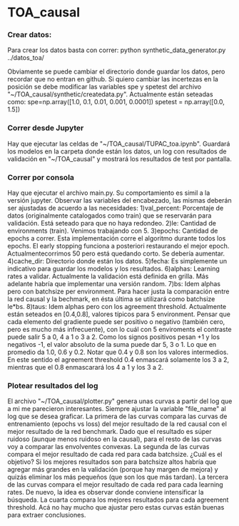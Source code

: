 # TOA_causal


### Crear datos:
Para crear los datos basta con correr: 
	python synthetic_data_generator.py ../datos_toa/

Obviamente se puede cambiar el directorio donde guardar los datos, pero recordar que no entran en github. Si quiero cambiar las incertezas en la posición se debe modificar las variables spe y spetest del archivo "~/TOA_causal/synthetic/createdata.py". Actualmente están seteadas como:
	spe=np.array([1.0, 0.1, 0.01, 0.001, 0.0001])
	spetest = np.array([0.0, 1.5])
	
### Correr desde Jupyter
Hay que ejecutar las celdas de "\~/TOA_causal/TUPAC_toa.ipynb". Guardará los modelos en la carpeta donde están los datos, un log con resultados de validación en "~/TOA_causal" y mostrará los resultados de test por pantalla. 

### Correr por consola
Hay que ejecutar el archivo main.py. Su comportamiento es simil a la versión jupyter. Observar las variables del encabezado, las mismas deberán ser ajustadas de acuerdo a las necesidades:
	1)val_percent: Porcentaje de datos (originalmente catalogados como train) que se reservarán para validación. Está seteado para que no haya redondeo.
	2)le: Cantidad de environments (train). Venimos trabajando con 5.
	3)epochs: Cantidad de epochs a correr. Esta implementación corre el algoritmo durante todos los epochs. El early stopping funciona a posteriori restaurando el mejor epoch. Actualmentecorrimos 50 pero está quedando corto. Se debería aumentar.
	4)cache_dir: Directorio donde están los datos.
	5)fecha: Es simplemente un indicativo para guardar los modelos y los resultados.
	6)alphas: Learning rates a validar. Actualmente la validación está definida en grilla. Más adelante habría que implementar una versión random.
	7)bs: Idem alphas pero con batchsize per environment. Para hacer justa la comparación entre la red causal y la bechmark, en ésta última se utilizará como batchsize le*bs.
	8)taus: Idem alphas pero con los agreement threshold. Actualmente están seteados en [0.4,0.8], valores típicos para 5 environment. Pensar que cada elemento del gradiente puede ser positivo o negativo (también cero, pero es mucho más infrecuente), con lo cuál con 5 enviroments el contraste puede salir 5 a 0, 4 a 1 o 3 a 2. Como los signos positivos pesan +1 y los negativos -1, el valor absoluto de la suma puede dar 5, 3 o 1. Lo que en promedio da 1.0, 0.6 y 0.2. Notar que 0.4 y 0.8 son los valores intermedios. En este sentido el agreement threshold 0.4 enmascará solamente los 3 a 2, mientras que el 0.8 enmascarará los 4 a 1 y los 3 a 2.
	
### Plotear resultados del log
El archivo "~/TOA_causal/plotter.py" genera unas curvas a partir del log que a mi me parecieron interesantes. Siempre ajustar la variable "file_name" al log que se desea graficar. 
La primera de las curvas compara las curvas de entrenamiento (epochs vs loss) del mejor resultado de la red causal con el mejor resultado de la red benchmark. Dado que el resultado es súper ruidoso (aunque menos ruidoso en la causal), para el resto de las curvas voy a comparar las envolventes convexas.
La segunda de las curvas compara el mejor resultado de cada red para cada batchsize. ¿Cuál es el objetivo? Si los mejores resultados son para batchsize altos habría que agregar más grandes en la validación (porque hay margen de mejora) y quizás eliminar los más pequeños (que son los que más tardan).
La tercera de las curvas compara el mejor resultado de cada red para cada learning rates. De nuevo, la idea es observar donde conviene intensificar la búsqueda.
La cuarta compara los mejores resultados para cada agreement threshold. Acá no hay mucho que ajustar pero estas curvas están buenas para extraer conclusiones.
